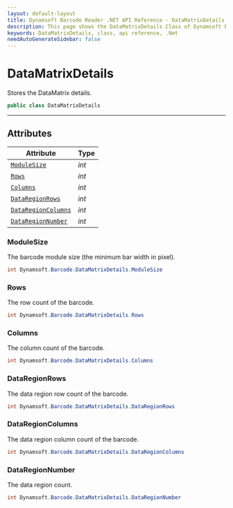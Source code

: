 ```yaml
---
layout: default-layout
title: Dynamsoft Barcode Reader .NET API Reference - DataMatrixDetails Class
description: This page shows the DataMatrixDetails Class of Dynamsoft Barcode Reader for .NET SDK.
keywords: DataMatrixDetails, class, api reference, .Net
needAutoGenerateSidebar: false
---
```



# DataMatrixDetails
Stores the DataMatrix details.

```C#
public class DataMatrixDetails
```  

---

## Attributes
  
| Attribute | Type |
|---------- | ---- |
| [`ModuleSize`](#modulesize) | *int* |
| [`Rows`](#rows) | *int* | 
| [`Columns`](#columns) | *int* |
| [`DataRegionRows`](#dataregionrows) | *int* | 
| [`DataRegionColumns`](#dataregioncolumns) | *int* |
| [`DataRegionNumber`](#dataregionnumber) | *int* |


### ModuleSize
The barcode module size (the minimum bar width in pixel).

```C#
int Dynamsoft.Barcode.DataMatrixDetails.ModuleSize
```

### Rows
The row count of the barcode.

```C#
int Dynamsoft.Barcode.DataMatrixDetails.Rows
```

### Columns
The column count of the barcode.

```C#
int Dynamsoft.Barcode.DataMatrixDetails.Columns
```

### DataRegionRows 
The data region row count of the barcode.

```C#
int Dynamsoft.Barcode.DataMatrixDetails.DataRegionRows
```

### DataRegionColumns
The data region column count of the barcode.

```C#
int Dynamsoft.Barcode.DataMatrixDetails.DataRegionColumns
```

### DataRegionNumber
The data region count.

```C#
int Dynamsoft.Barcode.DataMatrixDetails.DataRegionNumber
```

